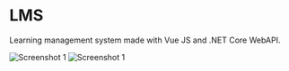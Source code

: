 # LMS
Learning management system made with Vue JS and .NET Core WebAPI.

![Screenshot 1](https://i.imgur.com/KKqTkdw.png)
![Screenshot 1](https://i.imgur.com/IHBmurs.png)

